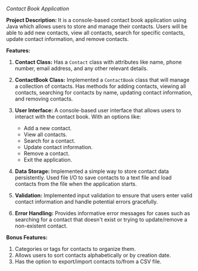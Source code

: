*Contact Book Application*

**Project Description:**
It is a console-based contact book application using Java which allows users to store and manage their contacts. Users will be able to add new contacts, view all contacts, search for specific contacts, update contact information, and remove contacts.

**Features:**
1. **Contact Class:** Has a `Contact` class with attributes like name, phone number, email address, and any other relevant details.

2. **ContactBook Class:** Implemented a `ContactBook` class that will manage a collection of contacts. Has methods for adding contacts, viewing all contacts, searching for contacts by name, updating contact information, and removing contacts.

3. **User Interface:** A console-based user interface that allows users to interact with the contact book. With an options like:
   - Add a new contact.
   - View all contacts.
   - Search for a contact.
   - Update contact information.
   - Remove a contact.
   - Exit the application.

4. **Data Storage:** Implemented a simple way to store contact data persistently. Used file I/O to save contacts to a text file and load contacts from the file when the application starts.

5. **Validation:** Implemented input validation to ensure that users enter valid contact information and handle potential errors gracefully.

6. **Error Handling:** Provides informative error messages for cases such as searching for a contact that doesn't exist or trying to update/remove a non-existent contact.


**Bonus Features:**
1. Categories or tags for contacts to organize them.
2. Allows users to sort contacts alphabetically or by creation date.
3. Has the option to export/import contacts to/from a CSV file.
